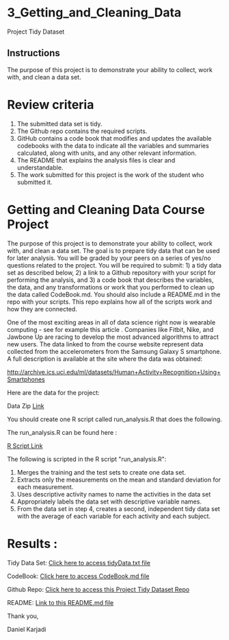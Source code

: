 # 3_Getting_and_Cleaning_Data
Project Tidy Dataset

## Instructions

The purpose of this project is to demonstrate your ability to collect, work with, and clean a data set.

# Review criteria

1. The submitted data set is tidy.
2. The Github repo contains the required scripts.
3. GitHub contains a code book that modifies and updates the available codebooks with the data to indicate all the variables and      summaries calculated, along with units, and any other relevant information.
4. The README that explains the analysis files is clear and understandable.
5. The work submitted for this project is the work of the student who submitted it.

# Getting and Cleaning Data Course Project 

The purpose of this project is to demonstrate your ability to collect, work with, and clean a data set. The goal is to prepare tidy data that can be used for later analysis. You will be graded by your peers on a series of yes/no questions related to the project. You will be required to submit: 1) a tidy data set as described below, 2) a link to a Github repository with your script for performing the analysis, and 3) a code book that describes the variables, the data, and any transformations or work that you performed to clean up the data called CodeBook.md. You should also include a README.md in the repo with your scripts. This repo explains how all of the scripts work and how they are connected.

One of the most exciting areas in all of data science right now is wearable computing - see for example this article . Companies like Fitbit, Nike, and Jawbone Up are racing to develop the most advanced algorithms to attract new users. The data linked to from the course website represent data collected from the accelerometers from the Samsung Galaxy S smartphone. A full description is available at the site where the data was obtained:

http://archive.ics.uci.edu/ml/datasets/Human+Activity+Recognition+Using+Smartphones

Here are the data for the project:

Data Zip [Link](https://d396qusza40orc.cloudfront.net/getdata%2Fprojectfiles%2FUCI%20HAR%20Dataset.zip "Click to download")

You should create one R script called run_analysis.R that does the following.

The run_analysis.R can be found here :

[R Script Link](https://github.com/dkarjadi/3_Getting_and_Cleaning_Data/run_analysis.R "run_analysis.R")

The following is scripted in the R script "run_analysis.R":
1. Merges the training and the test sets to create one data set.
2. Extracts only the measurements on the mean and standard deviation for each measurement.
3. Uses descriptive activity names to name the activities in the data set
4. Appropriately labels the data set with descriptive variable names.
5. From the data set in step 4, creates a second, independent tidy data set with the average of each variable for each activity and each subject.

# Results :

Tidy Data Set:
[Click here to access tidyData.txt file](https://github.com/dkarjadi/3_Getting_and_Cleaning_Data/tidyData.txt "tidyData.txt")

CodeBook:
[Click here to access CodeBook.md file](https://github.com/dkarjadi/3_Getting_and_Cleaning_Data/CodeBook.md "CodeBook.md")

Github Repo:
[Click here to access this Project Tidy Dataset Repo](https://github.com/dkarjadi/3_Getting_and_Cleaning_Data)

README:
[Link to this README.md file](https://github.com/dkarjadi/3_Getting_and_Cleaning_Data/README.md "README.md")

Thank you,

Daniel Karjadi
